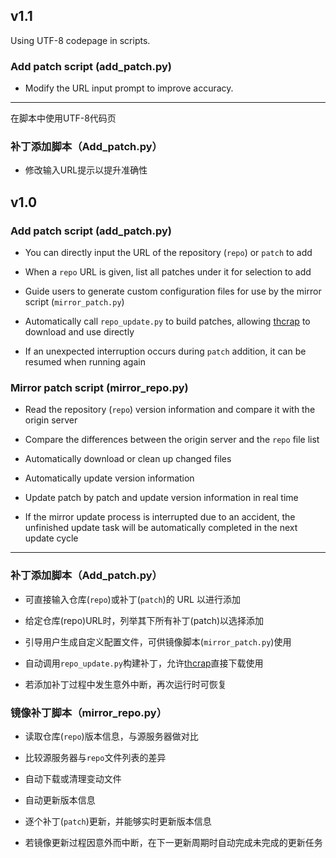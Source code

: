 ## v1.1

Using UTF-8 codepage in scripts.

### Add patch script (add_patch.py)

* Modify the URL input prompt to improve accuracy.

---

在脚本中使用UTF-8代码页

### 补丁添加脚本（Add_patch.py）

* 修改输入URL提示以提升准确性

## v1.0

### Add patch script (add_patch.py)

* You can directly input the URL of the repository (`repo`) or `patch` to add

* When a `repo` URL is given, list all patches under it for selection to add

* Guide users to generate custom configuration files for use by the mirror script (`mirror_patch.py`)

* Automatically call `repo_update.py` to build patches, allowing [thcrap](https://github.com/thpatch/thcrap) to download and use directly

* If an unexpected interruption occurs during `patch` addition, it can be resumed when running again

### Mirror patch script (mirror_repo.py)

* Read the repository (`repo`) version information and compare it with the origin server

* Compare the differences between the origin server and the `repo` file list

* Automatically download or clean up changed files

* Automatically update version information

* Update patch by patch and update version information in real time

* If the mirror update process is interrupted due to an accident, the unfinished update task will be automatically completed in the next update cycle

---

### 补丁添加脚本（Add_patch.py）

* 可直接输入仓库(`repo`)或补丁(`patch`)的 URL 以进行添加

* 给定仓库(repo)URL时，列举其下所有补丁(patch)以选择添加

* 引导用户生成自定义配置文件，可供镜像脚本(`mirror_patch.py`)使用

* 自动调用`repo_update.py`构建补丁，允许[thcrap](https://github.com/thpatch/thcrap)直接下载使用

* 若添加补丁过程中发生意外中断，再次运行时可恢复

### 镜像补丁脚本（mirror_repo.py）

* 读取仓库(`repo`)版本信息，与源服务器做对比

* 比较源服务器与`repo`文件列表的差异

* 自动下载或清理变动文件

* 自动更新版本信息

* 逐个补丁(`patch`)更新，并能够实时更新版本信息

* 若镜像更新过程因意外而中断，在下一更新周期时自动完成未完成的更新任务
